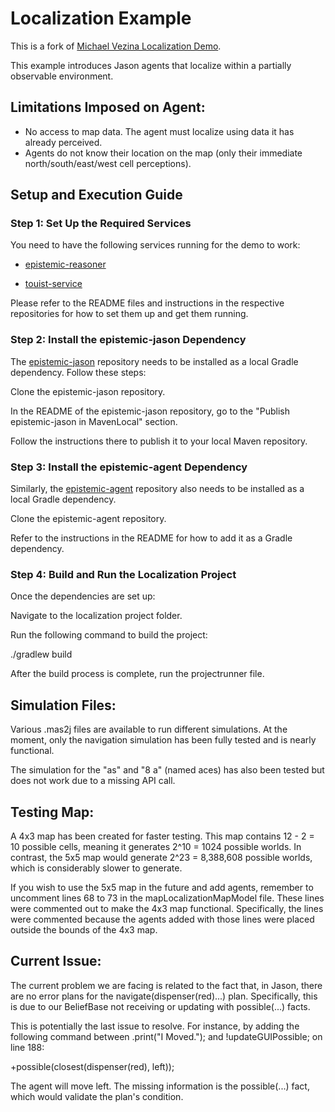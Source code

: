 # Localization Example
This is a fork of [Michael Vezina Localization Demo](https://github.com/MikeVezina/localization-demo).  

This example introduces Jason agents that localize within a partially observable environment.

## Limitations Imposed on Agent:

- No access to map data. The agent must localize using data it has already perceived.
- Agents do not know their location on the map (only their immediate north/south/east/west cell perceptions).

## Setup and Execution Guide

### Step 1: Set Up the Required Services

You need to have the following services running for the demo to work:

- [epistemic-reasoner](https://github.com/Ethavanol/epistemic-reasoner)

- [touist-service](https://github.com/Ethavanol/touist-service)

Please refer to the README files and instructions in the respective repositories for how to set them up and get them running.

### Step 2: Install the epistemic-jason Dependency

The [epistemic-jason](https://github.com/Ethavanol/epistemic-jason) repository needs to be installed as a local Gradle dependency. Follow these steps:

Clone the epistemic-jason repository.

In the README of the epistemic-jason repository, go to the "Publish epistemic-jason in MavenLocal" section.

Follow the instructions there to publish it to your local Maven repository.

### Step 3: Install the epistemic-agent Dependency

Similarly, the [epistemic-agent](https://github.com/Ethavanol/epistemic-agent) repository also needs to be installed as a local Gradle dependency.

Clone the epistemic-agent repository.

Refer to the instructions in the README for how to add it as a Gradle dependency.

### Step 4: Build and Run the Localization Project

Once the dependencies are set up:

Navigate to the localization project folder.

Run the following command to build the project:

./gradlew build

After the build process is complete, run the projectrunner file.

## Simulation Files:

Various .mas2j files are available to run different simulations. At the moment, only the navigation simulation has been fully tested and is nearly functional. 

The simulation for the "as" and "8 a" (named aces) has also been tested but does not work due to a missing API call.

## Testing Map:

A 4x3 map has been created for faster testing. This map contains 12 - 2 = 10 possible cells, meaning it generates 2^10 = 1024 possible worlds. In contrast, the 5x5 map would generate 2^23 = 8,388,608 possible worlds, which is considerably slower to generate.

If you wish to use the 5x5 map in the future and add agents, remember to uncomment lines 68 to 73 in the mapLocalizationMapModel file. These lines were commented out to make the 4x3 map functional. Specifically, the lines were commented because the agents added with those lines were placed outside the bounds of the 4x3 map.

## Current Issue:

The current problem we are facing is related to the fact that, in Jason, there are no error plans for the navigate(dispenser(red)...) plan. Specifically, this is due to our BeliefBase not receiving or updating with possible(...) facts.

This is potentially the last issue to resolve. For instance, by adding the following command between .print("I Moved."); and !updateGUIPossible; on line 188:

+possible(closest(dispenser(red), left));

The agent will move left. The missing information is the possible(...) fact, which would validate the plan's condition.


